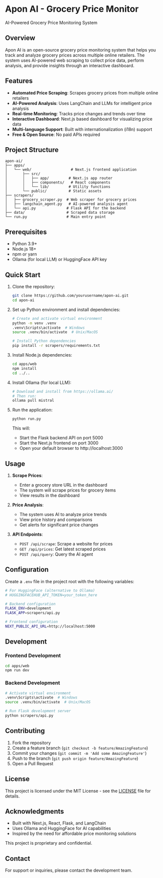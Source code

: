 # Apon AI - Grocery Price Monitor

AI-Powered Grocery Price Monitoring System

## Overview

Apon AI is an open-source grocery price monitoring system that helps you track and analyze grocery prices across multiple online retailers. The system uses AI-powered web scraping to collect price data, perform analysis, and provide insights through an interactive dashboard.

## Features

- **Automated Price Scraping**: Scrapes grocery prices from multiple online retailers
- **AI-Powered Analysis**: Uses LangChain and LLMs for intelligent price analysis
- **Real-time Monitoring**: Tracks price changes and trends over time
- **Interactive Dashboard**: Next.js based dashboard for visualizing price data
- **Multi-language Support**: Built with internationalization (i18n) support
- **Free & Open Source**: No paid APIs required

## Project Structure

```
apon-ai/
├── apps/
│   └── web/                  # Next.js frontend application
│       ├── src/
│       │   ├── app/         # Next.js app router
│       │   ├── components/   # React components
│       │   └── lib/         # Utility functions
│       └── public/          # Static assets
├── scrapers/
│   ├── grocery_scraper.py  # Web scraper for grocery prices
│   ├── langchain_agent.py   # AI-powered analysis agent
│   └── api.py              # Flask API for the backend
├── data/                   # Scraped data storage
└── run.py                  # Main entry point
```

## Prerequisites

- Python 3.9+
- Node.js 18+
- npm or yarn
- Ollama (for local LLM) or HuggingFace API key

## Quick Start

1. Clone the repository:
   ```bash
   git clone https://github.com/yourusername/apon-ai.git
   cd apon-ai
   ```

2. Set up Python environment and install dependencies:
   ```bash
   # Create and activate virtual environment
   python -m venv .venv
   .venv\Scripts\activate  # Windows
   source .venv/bin/activate  # Unix/MacOS

   # Install Python dependencies
   pip install -r scrapers/requirements.txt
   ```

3. Install Node.js dependencies:
   ```bash
   cd apps/web
   npm install
   cd ../..
   ```

4. Install Ollama (for local LLM):
   ```bash
   # Download and install from https://ollama.ai/
   # Then run:
   ollama pull mistral
   ```

5. Run the application:
   ```bash
   python run.py
   ```

   This will:
   - Start the Flask backend API on port 5000
   - Start the Next.js frontend on port 3000
   - Open your default browser to http://localhost:3000

## Usage

1. **Scrape Prices**:
   - Enter a grocery store URL in the dashboard
   - The system will scrape prices for grocery items
   - View results in the dashboard

2. **Price Analysis**:
   - The system uses AI to analyze price trends
   - View price history and comparisons
   - Get alerts for significant price changes

3. **API Endpoints**:
   - `POST /api/scrape`: Scrape a website for prices
   - `GET /api/prices`: Get latest scraped prices
   - `POST /api/query`: Query the AI agent

## Configuration

Create a `.env` file in the project root with the following variables:

```bash
# For HuggingFace (alternative to Ollama)
# HUGGINGFACEHUB_API_TOKEN=your_token_here

# Backend configuration
FLASK_ENV=development
FLASK_APP=scrapers/api.py

# Frontend configuration
NEXT_PUBLIC_API_URL=http://localhost:5000
```

## Development

### Frontend Development

```bash
cd apps/web
npm run dev
```

### Backend Development

```bash
# Activate virtual environment
.venv\Scripts\activate  # Windows
source .venv/bin/activate  # Unix/MacOS

# Run Flask development server
python scrapers/api.py
```

## Contributing

1. Fork the repository
2. Create a feature branch (`git checkout -b feature/AmazingFeature`)
3. Commit your changes (`git commit -m 'Add some AmazingFeature'`)
4. Push to the branch (`git push origin feature/AmazingFeature`)
5. Open a Pull Request

## License

This project is licensed under the MIT License - see the [LICENSE](LICENSE) file for details.

## Acknowledgments

- Built with Next.js, React, Flask, and LangChain
- Uses Ollama and HuggingFace for AI capabilities
- Inspired by the need for affordable price monitoring solutions

This project is proprietary and confidential.

## Contact

For support or inquiries, please contact the development team.
